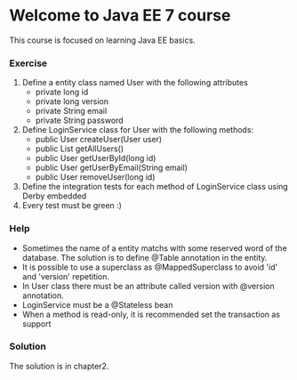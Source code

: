 # Welcome to Java EE 7 course

This course is focused on learning Java EE basics.

### Exercise

1. Define a entity class named User with the following attributes
    * private long id
    * private long version
    * private String email
    * private String password
2. Define LoginService class for User with the following methods:
    * public User createUser(User user)
    * public List getAllUsers()
    * public User getUserById(long id)
    * public User getUserByEmail(String email)
    * public User removeUser(long id)
3. Define the integration tests for each method of LoginService class using Derby embedded
4. Every test must be green :)

### Help

* Sometimes the name of a entity matchs with some reserved word of the database. The solution is to define @Table annotation in the entity.
* It is possible to use a superclass as @MappedSuperclass to avoid 'id' and 'version' repetition.
* In User class there must be an attribute called version with @version annotation.
* LoginService must be a @Stateless bean
* When a method is read-only, it is recommended set the transaction as support

### Solution

The solution is in chapter2.
